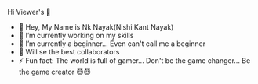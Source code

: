 Hi Viewer's 👋
- 👀 Hey, My Name is Nk Nayak(Nishi Kant Nayak)
- 🔭 I’m currently working on my skills
- 🌱 I’m currently a beginner... Even can't call me a beginner
- 👯 Will se the best collaborators
- ⚡ Fun fact: The world is full of gamer... Don't be the game changer... Be the game creator 😈😈
